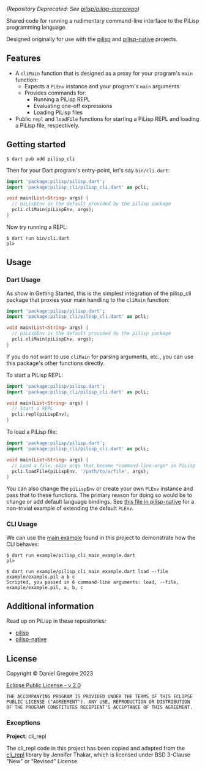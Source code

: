 *(Repository Deprecated: See [pilisp/pilisp-monorepo](https://github.com/pilisp/pilisp-monorepo))*

Shared code for running a rudimentary command-line interface to the PiLisp programming language.

Designed originally for use with the [pilisp] and [pilisp-native] projects.

## Features

* A `cliMain` function that is designed as a proxy for your program's `main` function:
   * Expects a `PLEnv` instance and your program's `main` arguments
   * Provides commands for:
      * Running a PiLisp REPL
      * Evaluating one-off expressions
      * Loading PiLisp files
* Public `repl` and `loadFile` functions for starting a PiLisp REPL and loading a PiLisp file, respectively.

## Getting started

```shell
$ dart pub add pilisp_cli
```

Then for your Dart program's entry-point, let's say `bin/cli.dart`:

```dart
import 'package:pilisp/pilisp.dart';
import 'package:pilisp_cli/pilisp_cli.dart' as pcli;

void main(List<String> args) {
  // piLispEnv is the default provided by the pilisp package
  pcli.cliMain(piLispEnv, args);
}
```

Now try running a REPL:

```shell
$ dart run bin/cli.dart
pl>
```

## Usage

### Dart Usage

As show in Getting Started, this is the simplest integration of the pilisp_cli package that
proxies your main handling to the `cliMain` function:

```dart
import 'package:pilisp/pilisp.dart';
import 'package:pilisp_cli/pilisp_cli.dart' as pcli;

void main(List<String> args) {
  // piLispEnv is the default provided by the pilisp package
  pcli.cliMain(piLispEnv, args);
}
```

If you do not want to use `cliMain` for parsing arguments, etc., you can use this package's
other functions directly.

To start a PiLisp REPL:

```dart
import 'package:pilisp/pilisp.dart';
import 'package:pilisp_cli/pilisp_cli.dart' as pcli;

void main(List<String> args) {
  // Start a REPL
  pcli.repl(piLispEnv);
}
```

To load a PiLisp file:

```dart
import 'package:pilisp/pilisp.dart';
import 'package:pilisp_cli/pilisp_cli.dart' as pcli;

void main(List<String> args) {
  // Load a file, pass args that become *command-line-args* in PiLisp
  pcli.loadFile(piLispEnv, '/path/to/a/file', args);
}
```

You can also change the `piLispEnv` or create your own `PLEnv` instance and pass that to these functions. The primary reason for doing so would be to change or add default language bindings. See [this file in pilisp-native][pilisp-native-env] for a non-trivial example of extending the default `PLEnv`.

### CLI Usage

We can use the [main example] found in this project to demonstrate how the CLI behaves:

```shell
$ dart run example/pilisp_cli_main_example.dart
pl>
```

```shell
$ dart run example/pilisp_cli_main_example.dart load --file example/example.pil a b c
Scripted, you passed in 6 command-line arguments: load, --file, example/example.pil, a, b, c
```

## Additional information

Read up on PiLisp in these repositories:

* [pilisp]
* [pilisp-native]

## License

Copyright © Daniel Gregoire 2023

[Eclipse Public License - v 2.0](https://www.eclipse.org/org/documents/epl-2.0/EPL-2.0.txt)

    THE ACCOMPANYING PROGRAM IS PROVIDED UNDER THE TERMS OF THIS ECLIPSE
    PUBLIC LICENSE ("AGREEMENT"). ANY USE, REPRODUCTION OR DISTRIBUTION
    OF THE PROGRAM CONSTITUTES RECIPIENT'S ACCEPTANCE OF THIS AGREEMENT.

### Exceptions

**Project:** cli\_repl

The cli\_repl code in this project has been copied and adapted from the [cli_repl](https://github.com/jathak/cli_repl) library by Jennifer Thakar, which is licensed under BSD 3-Clause "New" or "Revised" License.

<!-- Links -->
[main example]: https://github.com/pilisp/pilisp-cli/blob/main/example/pilisp_cli_main_example.dart
[pilisp]: https://github.com/pilisp/pilisp
[pilisp-native]: https://github.com/pilisp/pilisp-native
[pilisp-native-env]: https://github.com/pilisp/pilisp-native/blob/main/lib/src/pilisp_native_public.dart
